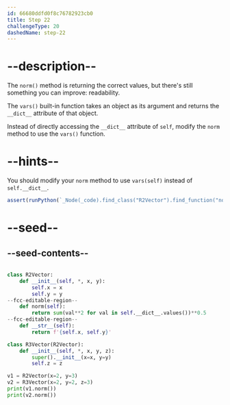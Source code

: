 ```yaml
---
id: 66680ddfd0f8c76782923cb0
title: Step 22
challengeType: 20
dashedName: step-22
---
```


# --description--

The `norm()` method is returning the correct values, but there's still something you can improve: readability. 

The `vars()` built-in function takes an object as its argument and returns the `__dict__` attribute of that object.

Instead of directly accessing the `__dict__` attribute of `self`, modify the `norm` method to use the `vars()` function.

# --hints--

You should modify your `norm` method to use `vars(self)` instead of `self.__dict__`.

```js
assert(runPython(`_Node(_code).find_class("R2Vector").find_function("norm").has_return("sum(val**2 for val in vars(self).values())**0.5")`))
```

# --seed--

## --seed-contents--

```py

class R2Vector:
    def __init__(self, *, x, y):
        self.x = x
        self.y = y
--fcc-editable-region--
    def norm(self):
        return sum(val**2 for val in self.__dict__.values())**0.5
--fcc-editable-region--
    def __str__(self):
        return f'{self.x, self.y}'

class R3Vector(R2Vector):
    def __init__(self, *, x, y, z):
        super().__init__(x=x, y=y)
        self.z = z

v1 = R2Vector(x=2, y=3)
v2 = R3Vector(x=2, y=2, z=3)
print(v1.norm())
print(v2.norm())

```
